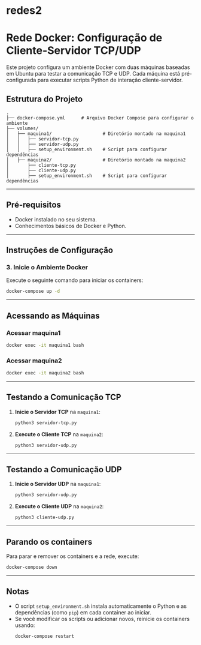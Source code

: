 # redes2


# Rede Docker: Configuração de Cliente-Servidor TCP/UDP

Este projeto configura um ambiente Docker com duas máquinas baseadas em Ubuntu para testar a comunicação TCP e UDP. Cada máquina está pré-configurada para executar scripts Python de interação cliente-servidor.

## Estrutura do Projeto

```
.
├── docker-compose.yml      # Arquivo Docker Compose para configurar o ambiente
├── volumes/
│   ├── maquina1/                   # Diretório montado na maquina1
│   │   ├── servidor-tcp.py   
│   │   ├── servidor-udp.py   
│   │   ├── setup_environment.sh    # Script para configurar dependências
│   ├── maquina2/                   # Diretório montado na maquina2
│       ├── cliente-tcp.py   
│       ├── cliente-udp.py   
│       ├── setup_environment.sh    # Script para configurar dependências
```

---

## Pré-requisitos

- Docker instalado no seu sistema.
- Conhecimentos básicos de Docker e Python.

---

## Instruções de Configuração

### 3. Inicie o Ambiente Docker

Execute o seguinte comando para iniciar os containers:

```bash
docker-compose up -d
```

---

## Acessando as Máquinas

### Acessar maquina1

```bash
docker exec -it maquina1 bash
```

### Acessar maquina2

```bash
docker exec -it maquina2 bash
```

---

## Testando a Comunicação TCP

1. **Inicie o Servidor TCP** na `maquina1`:
   ```bash
   python3 servidor-tcp.py
   ```
2. **Execute o Cliente TCP** na `maquina2`:
   ```bash
   python3 servidor-udp.py
   ```

---

## Testando a Comunicação UDP

1. **Inicie o Servidor UDP** na `maquina1`:
   ```bash
   python3 servidor-udp.py
   ```
2. **Execute o Cliente UDP** na `maquina2`:
   ```bash
   python3 cliente-udp.py
   ```

---

## Parando os containers

Para parar e remover os containers e a rede, execute:

```bash
docker-compose down
```

---

## Notas

- O script `setup_environment.sh` instala automaticamente o Python e as dependências (como `pip`) em cada container ao iniciar.
- Se você modificar os scripts ou adicionar novos, reinicie os containers usando:
  ```bash
  docker-compose restart
  ```
